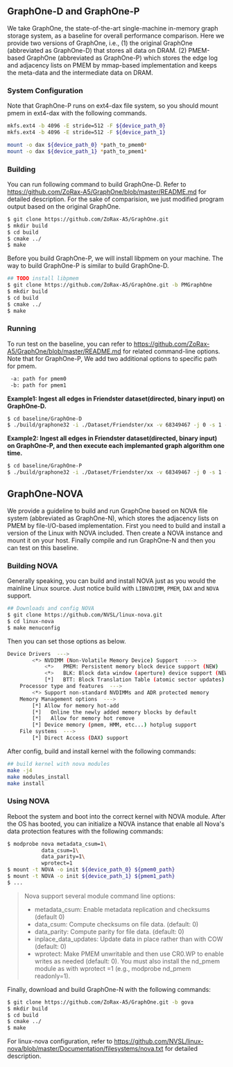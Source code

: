 ## GraphOne-D and GraphOne-P
We take GraphOne, the state-of-the-art single-machine in-memory graph storage system, as a baseline for overall performance comparison. Here we provide two versions of GraphOne, i.e., (1) the original GraphOne (abbreviated as GraphOne-D) that stores all data on DRAM. (2) PMEM-based GraphOne (abbreviated as GraphOne-P) which stores the edge log and adjacency lists on PMEM by mmap-based implementation and keeps the meta-data and the intermediate data on DRAM. 

### System Configuration
Note that GraphOne-P runs on ext4-dax file system, so you should mount pmem in ext4-dax with the following commands.
```bash
mkfs.ext4 -b 4096 -E stride=512 -F ${device_path_0}
mkfs.ext4 -b 4096 -E stride=512 -F ${device_path_1}

mount -o dax ${device_path_0} *path_to_pmem0*
mount -o dax ${device_path_1} *path_to_pmem1*
```

### Building
You can run following command to build GraphOne-D. Refer to https://github.com/ZoRax-A5/GraphOne/blob/master/README.md for detailed description. For the sake of comparision, we just modified program output based on the original GraphOne.
```bash
$ git clone https://github.com/ZoRax-A5/GraphOne.git
$ mkdir build
$ cd build
$ cmake ../
$ make
```

Before you build GraphOne-P, we will install libpmem on your machine. The way to build GraphOne-P is similar to build GraphOne-D. 
```bash
## TODO install libpmem
$ git clone https://github.com/ZoRax-A5/GraphOne.git -b PMGraphOne
$ mkdir build
$ cd build
$ cmake ../
$ make
```

### Running

To run test on the baseline, you can refer to https://github.com/ZoRax-A5/GraphOne/blob/master/README.md for related command-line options. Note that for GraphOne-P, We add two additional options to specific path for pmem. 
```bash
 -a: path for pmem0
 -b: path for pmem1
```

**Example1: Ingest all edges in Friendster dataset(directed, binary input) on GraphOne-D.**

```bash
$ cd baseline/GraphOne-D
$ ./build/graphone32 -i ./Dataset/Friendster/xx -v 68349467 -j 0 -s 1 -d 1 -t 16

```

**Example2: Ingest all edges in Friendster dataset(directed, binary input) on GraphOne-P, and then execute each implemanted graph algorithm one time.**

```bash
$ cd baseline/GraphOne-P
$ ./build/graphone32 -i ./Dataset/Friendster/xx -v 68349467 -j 0 -s 1 -d 1 -t 16 -a *path_to_pmem0*/XPGraphDB0/ -b *path_to_pmem1*/XPGraphDB1/
```

## GraphOne-NOVA

We provide a guideline to build and run GraphOne based on NOVA file system (abbreviated as GraphOne-N), which stores the adjacency lists on PMEM by file-I/O-based implementation. First you need to build and install a version of the Linux with NOVA included. Then create a NOVA instance and mount it on your host. Finally compile and run GraphOne-N and then you can test on this baseline.

### Building NOVA

Generally speaking, you can build and install NOVA just as you would the mainline Linux source.  Just notice build with  `LIBNVDIMM`, `PMEM`, `DAX` and `NOVA` support. 

```bash
## Downloads and config NOVA
$ git clone https://github.com/NVSL/linux-nova.git
$ cd linux-nova
$ make menuconfig
```

Then you can set those options as below.

```bash
Device Drivers  --->
        <*> NVDIMM (Non-Volatile Memory Device) Support  --->
            <*>   PMEM: Persistent memory block device support (NEW)
            <*>   BLK: Block data window (aperture) device support (NEW)
            [*]   BTT: Block Translation Table (atomic sector updates)
    Processor type and features  --->
        <*> Support non-standard NVDIMMs and ADR protected memory
    Memory Management options  --->
        [*] Allow for memory hot-add
        [*]   Online the newly added memory blocks by default
        [*]   Allow for memory hot remove
        [*] Device memory (pmem, HMM, etc...) hotplug support
    File systems  --->
        [*] Direct Access (DAX) support
```

After config, build and install kernel with the following commands:

```bash
## build kernel with nova modules
make -j4
make modules_install
make install
```

### Using NOVA

Reboot the system and boot into the correct kernel with NOVA module. After the OS has booted, you can initialize a NOVA instance that enable all Nova's data protection features with the following commands:

```bash
$ modprobe nova metadata_csum=1\
  	       data_csum=1\
	       data_parity=1\
	       wprotect=1
$ mount -t NOVA -o init ${device_path_0} ${pmem0_path}
$ mount -t NOVA -o init ${device_path_1} ${pmem1_path}
$ ...
```

> Nova support several module command line options: 
>
> * metadata_csum: Enable metadata replication and checksums (default 0)
> * data_csum: Compute checksums on file data. (default: 0)
> * data_parity: Compute parity for file data. (default: 0)
> * inplace_data_updates:  Update data in place rather than with COW (default: 0)
> * wprotect: Make PMEM unwritable and then use CR0.WP to enable writes as needed (default: 0).  You must also install the nd_pmem module as with wprotect =1 (e.g., modprobe nd_pmem readonly=1).

Finally, download and build GraphOne-N with the following commands:

```bash
$ git clone https://github.com/ZoRax-A5/GraphOne.git -b gova
$ mkdir build
$ cd build
$ cmake ../
$ make
```

For linux-nova configuration, refer to https://github.com/NVSL/linux-nova/blob/master/Documentation/filesystems/nova.txt for detailed description.
